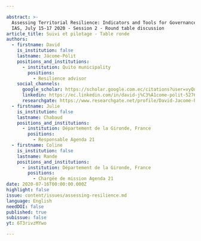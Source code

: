 ```yaml
---

abstract: >-
  Assessing Territorial Resilience: Indicators and Tools for Governance, Paris
  IAS, July 15-17 2020 - Session 2 - Round table discussion
article_title: Suivi et pilotage - Table ronde
authors:
  - firstname: David
    is_institution: false
    lastname: Jácome-Pólit
    positions_and_institutions:
      - institution: Quito municipality
        positions:
          - Resilience advisor
    social_channels:
      google_scholar: https://scholar.google.com.ec/citations?user=vyQnN3IAAAAJ&hl=es
      linkedin: https://ec.linkedin.com/in/david-j%C3%A1come-polit-52764725
      researchgate: https://www.researchgate.net/profile/David-Jacome-Polit
  - firstname: Julie
    is_institution: false
    lastname: Chabaud
    positions_and_institutions:
      - institution: Département de la Gironde, France
        positions:
          - Responsable Agenda 21
  - firstname: Coline
    is_institution: false
    lastname: Rande
    positions_and_institutions:
      - institution: Département de la Gironde, France
        positions:
          - Chargée de mission Agenda 21
date: 2020-07-16T00:00:00.000Z
highlight: false
issue: content/issues/assessing-resilience.md
language: English
needDOI: false
published: true
subissue: false
yt: 6T3rivzMYwo

---
```



<Youtube yt="6T3rivzMYwo" caption="Suivi et pilotage"></Youtube>
